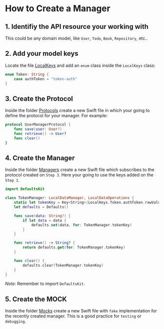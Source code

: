 # How to Create a Manager

## 1. Identifiy the API resource your working with

This could be any domain model, like `User`, `Todo`, `Book`, `Repository`, etc..

## 2. Add your model keys

Locate the file [LocalKeys](./Support/LocalKeys.swift) and add an `enum` class inside the `LocalKeys` class:

```swift
enum Token: String {
    case authToken = "token-auth"
}
```

## 3. Create the Protocol

Inside the folder [Protocols](./Protocols) create a new Swift file in which your going to define the protocol for your manager. For example:

```swift
protocol UserManagerProtocol {
    func save(user: User?)
    func retrieve() -> User?
    func clear()
}
```

## 4. Create the Manager

Inside the folder [Managers](./Managers) create a new Swift file which subscribes to the protocol created on `Step 3`. 
Here your going to use the keys added on the `Step 1`.

```swift
import DefaultsKit

class TokenManager: LocalDataManager, LocalDataOperations {
    static let tokenKey = Key<String>(LocalKeys.Token.authToken.rawValue)
    let defaults = Defaults()

    func save(data: String?) {
        if let data = data {
            defaults.set(data, for: TokenManager.tokenKey)
        }
    }

    func retrieve() -> String? {
        return defaults.get(for: TokenManager.tokenKey)
    }

    func clear() {
        defaults.clear(TokenManager.tokenKey)
    }
}
```

*Note:* Remember to import `DefaultsKit`.

## 5. Create the MOCK

Inside the folder [Mocks](./Mocks) create a new Swift file with `fake` implementation for the recently created manager. This is a good practice for `testing` or `debugging`.